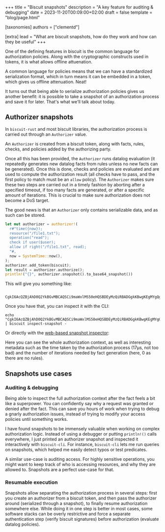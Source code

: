 +++
title = "Biscuit snapshots"
description = "A key feature for auditing & debugging"
date = 2023-11-20T00:09:00+02:00
draft = false
template = "blog/page.html"

[taxonomies]
authors = ["clementd"]

[extra]
lead = "What are biscuit snapshots, how do they work and how can they be useful"
+++

One of the defining features in biscuit is the common language for authorization policies. Along with the cryptographic constructs used in tokens, it is what allows offline attuenation.

A common language for policies means that we can have a standardized serialization format, which in turn means it can be embedded in a token, which gives us offline attenuation. Neat!

It turns out that being able to serialize authorization policies gives us another benefit: it is possible to take a snapshot of an authorization process and save it for later. That's what we'll talk about today.

## Authorizer snapshots

In `biscuit-rust` and most biscuit libraries, the authorization process is carried out through an `Authorizer` value.

An `Authorizer` is created from a biscuit token, along with facts, rules, checks, and policies added by the authorizing party. 

Once all this has been provided, the `Authorizer` runs datalog evaluation (it repeatedly generates new datalog facts from rules unless no new facts can be generated). Once this is done, checks and policies are evaluated and are used to compute the authorization result (all checks have to pass, and the first policy to match must be an `allow` policy). The `Authorizer` makes sure these two steps are carried out in a timely fashion by aborting after a specified timeout, if too many facts are generated, or after a specific amount of iterations. This is crucial to make sure authorization does not become a DoS target.

The good news is that an `Authorizer` only contains serializable data, and as such can be stored.

```rust
let mut authorizer = authorizer!(
  r#"time({now});
  resource("/file1.txt");
  operation("read");
  check if user($user);
  allow if right("/file1.txt", read);
  "#,
  now = SystemTime::now(),
);
authorizer.add_token(biscuit);
let result = authorizer.authorize();
println!("{}", authorizer.snapshot().to_base64_snapshot())
```

This will give you something like:

```
 CgkI6AcQZBjAhD0Q2YkBGvMBCAQSCi9maWxlMS50eHQSBDEyMzQiRBADGgkKBwgKEgMYgQgaDQoLCAQSAxiACBICGAAqJgokCgIIGxIGCAUSAggFGhYKBAoCCAUKCAoGIIDEpKsGCgQaAggAKjUQAxoJCgcIAhIDGIAIGggKBggDEgIYABoMCgoIBRIGILCX3aoGKg4KDAoCCBsSBggKEgIICjIVChEKAggbEgsIBBIDGIAIEgIYABAAOicKAgoAEggKBggDEgIYABIJCgcIAhIDGIAIEgwKCggFEgYgsJfdqgY6HgoCEAASDQoLCAQSAxiACBICGAASCQoHCAoSAxiBCEAA 
```

Once you have that, you can inspect it with the CLI:

```
echo "CgkI6AcQZBjAhD0Q2YkBGvMBCAQSCi9maWxlMS50eHQSBDEyMzQiRBADGgkKBwgKEgMYgQgaDQoLCAQSAxiACBICGAAqJgokCgIIGxIGCAUSAggFGhYKBAoCCAUKCAoGIIDEpKsGCgQaAggAKjUQAxoJCgcIAhIDGIAIGggKBggDEgIYABoMCgoIBRIGILCX3aoGKg4KDAoCCBsSBggKEgIICjIVChEKAggbEgsIBBIDGIAIEgIYABAAOicKAgoAEggKBggDEgIYABIJCgcIAhIDGIAIEgwKCggFEgYgsJfdqgY6HgoCEAASDQoLCAQSAxiACBICGAASCQoHCAoSAxiBCEAA" | biscuit inspect-snapshot -
```

Or directly with the [web-based snapshot inspector](todo):

<bc-snapshot-printer snapshot="CgkI6AcQZBjAhD0Q2YkBGvMBCAQSCi9maWxlMS50eHQSBDEyMzQiRBADGgkKBwgKEgMYgQgaDQoLCAQSAxiACBICGAAqJgokCgIIGxIGCAUSAggFGhYKBAoCCAUKCAoGIIDEpKsGCgQaAggAKjUQAxoJCgcIAhIDGIAIGggKBggDEgIYABoMCgoIBRIGILCX3aoGKg4KDAoCCBsSBggKEgIICjIVChEKAggbEgsIBBIDGIAIEgIYABAAOicKAgoAEggKBggDEgIYABIJCgcIAhIDGIAIEgwKCggFEgYgsJfdqgY6HgoCEAASDQoLCAQSAxiACBICGAASCQoHCAoSAxiBCEAA"></bc-snapshot-printer>

Here you can see the whole authorization context, as well as interesting metadata such as the time taken by the authorization process (17μs, not too bad) and the number of iterations needed by fact generation (here, 0 as there are no rules).

## Snapshots use cases

### Auditing & debugging

Being able to inspect the full authorization context after the fact feels a bit like a superpower. You can confidently say why a request was granted or denied after the fact. This can save you hours of work when trying to debug a gnarly authorization issues, instead of trying to modify your access policies until something works.

I have found snapshots to be immensely valuable when working on complex authorization logic. Instead of using a debugger or putting `println!()` calls everywhere, I just printed an authorizer snapshot and inspected it interactively with `biscuit-cli`. For instance, `biscuit-cli` lets me run queries on snapshots, which helped me easily detect typos or test predicates.

A similar use-case is auditing access. For highly sensitive operations, you might want to keep track of who is accessing resources, and why they are allowed to. Snapshots are a perfect use-case for that.

### Resumable execution

Snapshots allow separating the authorization process in several steps: first you create an authorizer from a biscuit token, and then pass the authorizer around (serialized through a snapshot), to finally resume authorization somewhere else. While doing it in one step is better in most cases, some software stacks can be overly restrictive and force a separate authentication step (verify biscuit signatures) before authorization (evaluate datalog policies).
